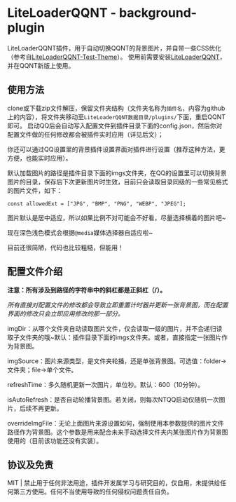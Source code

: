 # LiteLoaderQQNT - background-plugin

LiteLoaderQQNT插件，用于自动切换QQNT的背景图片，并自带一些CSS优化（参考自[LiteLoaderQQNT-Test-Theme](https://github.com/mo-jinran/test-theme)）。
使用前需要安装[LiteLoaderQQNT](https://github.com/mo-jinran/LiteLoaderQQNT)，并在QQNT新版上使用。

## 使用方法

clone或下载zip文件解压，保留文件夹结构（文件夹名称为`插件名`，内容为github上的内容），将文件夹移动至`LiteLoaderQQNT数据目录/plugins/`下面，重启QQNT即可。
启动QQ后会自动写入配置文件到插件目录下面的config.json，然后你对配置文件做的任何修改都会被插件实时应用（详见后文）；

你还可以通过QQ设置里的背景插件设置界面对插件进行设置（推荐这种方法，更方便，也能实时应用）。

默认加载图片的路径是插件目录下面的imgs文件夹，在QQ的设置里可以切换背景图片的目录，保存后下次更新图片时生效，目前只会读取目录同级的一些常见格式的图片文件，如下：

`const allowedExt = ["JPG", "BMP", "PNG", "WEBP", "JPEG"];  `

图片默认是居中适应，所以如果比例不对可能会不好看，尽量选择横着的图片吧~

现在深色浅色模式会根据`@media`媒体选择器自适应啦~

目前还很简陋，代码也比较粗糙，但能用！

## 配置文件介绍

**注意：所有涉及到路径的字符串中的斜杠都是正斜杠（/）。**

*所有直接对配置文件的修改都会导致立即重置计时器并更新一张背景图，而在配置界面的修改只会立即应用修改的那一部分。*

imgDir：从哪个文件夹自动读取图片文件，仅会读取一级的图片，并不会递归读取子文件夹的哦~默认：插件目录下面的imgs文件夹。或者，直接指定一张图片作为背景图。

imgSource：图片来源类型，是文件夹轮播，还是单张背景图。可选值：folder→文件夹；file→单个文件。

refreshTime：多久随机更新一次图片，单位秒。默认：600（10分钟）。

isAutoRefresh：是否自动轮播背景图。若关闭，则每次NTQQ启动仅随机一次图片，后续不再更新。

overrideImgFile：无论上面图片来源设置如何，强制使用本参数提供的图片文件路径作为背景图。这个参数是用来配合未来手动选择文件夹内某张图片作为背景图使用的（目前该功能还没有实装）。

## 协议及免责

MIT | 禁止用于任何非法用途，插件开发属学习与研究目的，仅自用，未提供给任何第三方使用。任何不当使用导致的任何侵权问题责任自负。
